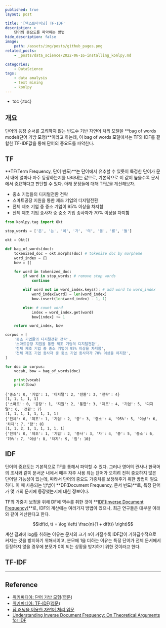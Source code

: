 ```yaml
---
published: true
layout: post

title: '[텍스트마이닝] TF-IDF'
description: >
    단어의 중요도를 파악하는 방법
hide_description: false
image:
    path: /assets/img/posts/github_pages.png
related_posts:
    - _posts/data_science/2022-06-16-installing_konlpy.md

categories:
    - DataScience
tags:
    - data analysis
    - text mining
    - konlpy
---
```

* toc
{:toc}

## 개요

단어의 등장 순서를 고려하지 않는 빈도수 기반 자연어 처리 모델을 **bag of words model(단어 가방 모형)**이라고 하는데, 이 bag of words 모델에서는 TF와 IDF를 결합한 TF-IDF값을 통해 단어의 중요도를 파악한다.  

## TF

**TF(Term Frequency, 단어 빈도)**는 단어에서 유추할 수 있듯이 특정한 단어가 문서 내에 얼마나 자주 등장하는지를 나타내는 값으로, 기본적으로 이 값이 높을수록 문서에서 중요하다고 판단할 수 있다. 아래 문장들에 대해 TF값을 계산해보자.  

- 중소 기업들의 디지털전환 전략
- 스마트공장 지원을 통한 제조 기업의 디지털전환
- 전체 제조 기업 중 중소 기업이 95% 이상을 차지함
- 전체 제조 기업 종사자 중 중소 기업 종사자가 70% 이상을 차지함

```python
from konlpy.tag import Okt

stop_words = ['은', '는', '이', '가', '의', '을', '를', '들']

okt = Okt()

def bag_of_words(doc):
    tokenized_doc = okt.morphs(doc) # tokenize doc by morpheme
    word_index = {}
    bow = []

    for word in tokenized_doc:
        if word in stop_words: # remove stop words
            continue

        elif word not in word_index.keys(): # add word to word_index
            word_index[word] = len(word_index)
            bow.insert(len(word_index) - 1, 1)

        else: # count word
            index = word_index.get(word)
            bow[index] += 1

    return word_index, bow

corpus = [
    '중소 기업들의 디지털전환 전략',
    '스마트공장 지원을 통한 제조 기업의 디지털전환',
    '전체 제조 기업 중 중소 기업이 95% 이상을 차지함',
    '전체 제조 기업 종사자 중 중소 기업 종사자가 70% 이상을 차지함',
]

for doc in corpus:
    vocab, bow = bag_of_words(doc)

    print(vocab)
    print(bow)
```
```
{'중소': 0, '기업': 1, '디지털': 2, '전환': 3, '전략': 4}
[1, 1, 1, 1, 1]
{'스마트': 0, '공장': 1, '지원': 2, '통한': 3, '제조': 4, '기업': 5, '디지털': 6, '전환': 7}
[1, 1, 1, 1, 1, 1, 1, 1]
{'전체': 0, '제조': 1, '기업': 2, '중': 3, '중소': 4, '95%': 5, '이상': 6, '차지': 7, '함': 8}
[1, 1, 2, 1, 1, 1, 1, 1, 1]
{'전체': 0, '제조': 1, '기업': 2, '종사': 3, '자': 4, '중': 5, '중소': 6, '70%': 7, '이상': 8, '차지': 9, '함': 10}
```

## IDF

단어의 중요도는 기본적으로 TF를 통해서 파악할 수 있다. 그러나 영어의 관사나 한국어의 조사와 같이 문서군 내에서 매우 자주 사용 되는 단어가 오히려 전혀 중요하지 않은 단어일 가능성이 있는데, 따라서 단어의 중요도 가중치를 보정해주기 위한 방법이 필요하다. 이 때 사용되는 방법이 **DF(Document Frequency, 문서 빈도)**로, 특정 단어가 몇 개의 문서에 등장했는지에 대한 정보이다.  

TF의 가중치 보정을 위해 DF에 역수를 취한 것이 **[IDF(Inverse Document Frequency)](https://www.researchgate.net/publication/238123710_Understanding_Inverse_Document_Frequency_On_Theoretical_Arguments_for_IDF)**로, IDF의 계산에는 여러가지 방법이 있으나, 최근 연구들은 대부분 아래와 같이 계산한다고 한다.  

$$idf(d, t) = \log \left( \frac{n}{1 + df(t)} \right)$$

계산 결과에 log를 취하는 이유는 문서의 크기 n이 커질수록 IDF값이 기하급수적으로 커지는 것을 방지하기 위해서이고, 분모에 1을 더하는 이유는 특정 단어가 전체 문서에서 등장하지 않을 경우에 분모가 0이 되는 상황을 방지하기 위한 것이라고 한다.  

## TF-IDF

---
## Reference
- [위키피디아: 단어 가방 모형](https://ko.wikipedia.org/wiki/%EB%8B%A8%EC%96%B4_%EA%B0%80%EB%B0%A9_%EB%AA%A8%ED%98%95)([영문](https://en.wikipedia.org/wiki/Bag-of-words_model))
- [위키피디아: TF-IDF](https://ko.wikipedia.org/wiki/Tf-idf)([영문](https://en.wikipedia.org/wiki/Tf%E2%80%93idf))
- [딥 러닝을 이용한 자연어 처리 입문](https://wikidocs.net/book/2155)
- [Understanding Inverse Document Frequency: On Theoretical Arguments for IDF](https://www.researchgate.net/publication/238123710_Understanding_Inverse_Document_Frequency_On_Theoretical_Arguments_for_IDF)